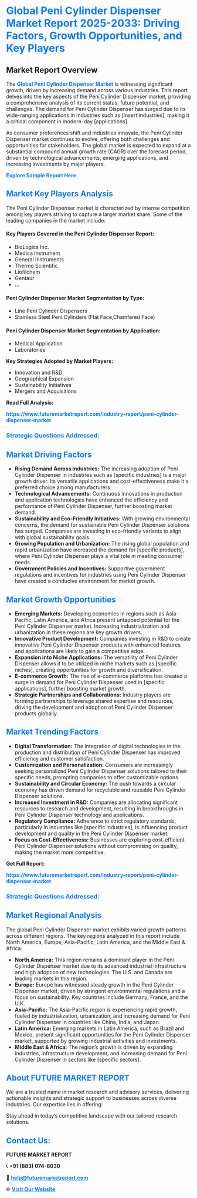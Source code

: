 <h1 style="color: #007BFF;">Global Peni Cylinder Dispenser Market Report 2025-2033: Driving Factors, Growth Opportunities, and Key Players</h1>

<section id="overview">
<h2>Market Report Overview</h2>
<p>The <a href="https://www.futuremarketreport.com/industry-report/peni-cylinder-dispenser-market" style="color: #007BFF; text-decoration: none;"><strong>Global Peni Cylinder Dispenser Market</strong></a> is witnessing significant growth, driven by increasing demand across various industries. This report delves into the key aspects of the Peni Cylinder Dispenser market, providing a comprehensive analysis of its current status, future potential, and challenges. The demand for Peni Cylinder Dispenser has surged due to its wide-ranging applications in industries such as [insert industries], making it a critical component in modern-day [applications].</p>
<p>As consumer preferences shift and industries innovate, the Peni Cylinder Dispenser market continues to evolve, offering both challenges and opportunities for stakeholders. The global market is expected to expand at a substantial compound annual growth rate (CAGR) over the forecast period, driven by technological advancements, emerging applications, and increasing investments by major players.</p>
</section>

<section id="overview">
<p><a href="https://www.futuremarketreport.com/request-sample/reportId=97987" style="color: #007BFF; text-decoration: none;"><strong>Explore Sample Report Here</strong></a></p>
</section>

<section id="key-players">
<h2 style="color: #007BFF;">Market Key Players Analysis</h2>
<p>The Peni Cylinder Dispenser market is characterized by intense competition among key players striving to capture a larger market share. Some of the leading companies in the market include:</p>
<h4>Key Players Covered in the Peni Cylinder Dispenser Report:</h4>
<ul><li>BioLogics Inc.</li><li>Medica Instrument</li><li>General Instruments</li><li>Thermo Scientific</li><li>Liofilchem</li><li>Gentaur</li><li>...</li></ul>
<h4>Peni Cylinder Dispenser Market Segmentation by Type:</h4>
<ul><li>Line Peni Cylinder Dispensers</li><li>Stainless Steel Peni Cylinders (Flat Face,Chamfered Face)</li></ul>

<h4>Peni Cylinder Dispenser Market Segmentation by Application:</h4>
<ul><li>Medical Application</li><li>Laboratories</li></ul>
<p><strong>Key Strategies Adopted by Market Players:</strong></p>
<ul>
<li>Innovation and R&D</li>
<li>Geographical Expansion</li>
<li>Sustainability Initiatives</li>
<li>Mergers and Acquisitions</li>
</ul>
</section>

<section>
<p><strong>Read Full Analysis: </strong></p><a href="https://www.futuremarketreport.com/industry-report/peni-cylinder-dispenser-market" style="color: #007BFF; text-decoration: none;"><strong>https://www.futuremarketreport.com/industry-report/peni-cylinder-dispenser-market</strong></a>
<h3 style="color: #007BFF;">Strategic Questions Addressed:</h3>
</section>

<section id="driving-factors">
<h2 style="color: #007BFF;">Market Driving Factors</h2>
<ul>
<li><strong>Rising Demand Across Industries:</strong> The increasing adoption of Peni Cylinder Dispenser in industries such as [specific industries] is a major growth driver. Its versatile applications and cost-effectiveness make it a preferred choice among manufacturers.</li>
<li><strong>Technological Advancements:</strong> Continuous innovations in production and application technologies have enhanced the efficiency and performance of Peni Cylinder Dispenser, further boosting market demand.</li>
<li><strong>Sustainability and Eco-Friendly Initiatives:</strong> With growing environmental concerns, the demand for sustainable Peni Cylinder Dispenser solutions has surged. Companies are investing in eco-friendly variants to align with global sustainability goals.</li>
<li><strong>Growing Population and Urbanization:</strong> The rising global population and rapid urbanization have increased the demand for [specific products], where Peni Cylinder Dispenser plays a vital role in meeting consumer needs.</li>
<li><strong>Government Policies and Incentives:</strong> Supportive government regulations and incentives for industries using Peni Cylinder Dispenser have created a conducive environment for market growth.</li>
</ul>
</section>

<section id="growth-opportunities">
<h2 style="color: #007BFF;">Market Growth Opportunities</h2>
<ul>
<li><strong>Emerging Markets:</strong> Developing economies in regions such as Asia-Pacific, Latin America, and Africa present untapped potential for the Peni Cylinder Dispenser market. Increasing industrialization and urbanization in these regions are key growth drivers.</li>
<li><strong>Innovative Product Development:</strong> Companies investing in R&D to create innovative Peni Cylinder Dispenser products with enhanced features and applications are likely to gain a competitive edge.</li>
<li><strong>Expansion into Niche Applications:</strong> The versatility of Peni Cylinder Dispenser allows it to be utilized in niche markets such as [specific niches], creating opportunities for growth and diversification.</li>
<li><strong>E-commerce Growth:</strong> The rise of e-commerce platforms has created a surge in demand for Peni Cylinder Dispenser used in [specific applications], further boosting market growth.</li>
<li><strong>Strategic Partnerships and Collaborations:</strong> Industry players are forming partnerships to leverage shared expertise and resources, driving the development and adoption of Peni Cylinder Dispenser products globally.</li>
</ul>
</section>

<section id="trending-factors">
<h2 style="color: #007BFF;">Market Trending Factors</h2>
<ul>
<li><strong>Digital Transformation:</strong> The integration of digital technologies in the production and distribution of Peni Cylinder Dispenser has improved efficiency and customer satisfaction.</li>
<li><strong>Customization and Personalization:</strong> Consumers are increasingly seeking personalized Peni Cylinder Dispenser solutions tailored to their specific needs, prompting companies to offer customizable options.</li>
<li><strong>Sustainability and Circular Economy:</strong> The push towards a circular economy has driven demand for recyclable and reusable Peni Cylinder Dispenser solutions.</li>
<li><strong>Increased Investment in R&D:</strong> Companies are allocating significant resources to research and development, resulting in breakthroughs in Peni Cylinder Dispenser technology and applications.</li>
<li><strong>Regulatory Compliance:</strong> Adherence to strict regulatory standards, particularly in industries like [specific industries], is influencing product development and quality in the Peni Cylinder Dispenser market.</li>
<li><strong>Focus on Cost-Effectiveness:</strong> Businesses are exploring cost-efficient Peni Cylinder Dispenser solutions without compromising on quality, making the market more competitive.</li>
</ul>
</section>

<section>
<p><strong>Get Full Report: </strong></p><a href="https://www.futuremarketreport.com/industry-report/peni-cylinder-dispenser-market" style="color: #007BFF; text-decoration: none;"><strong>https://www.futuremarketreport.com/industry-report/peni-cylinder-dispenser-market</strong></a>
<h3 style="color: #007BFF;">Strategic Questions Addressed:</h3>
</section>


<section id="regional-analysis">
<h2 style="color: #007BFF;">Market Regional Analysis</h2>
<p>The global Peni Cylinder Dispenser market exhibits varied growth patterns across different regions. The key regions analyzed in this report include North America, Europe, Asia-Pacific, Latin America, and the Middle East & Africa:</p>
<ul>
<li><strong>North America:</strong> This region remains a dominant player in the Peni Cylinder Dispenser market due to its advanced industrial infrastructure and high adoption of new technologies. The U.S. and Canada are leading markets in this region.</li>
<li><strong>Europe:</strong> Europe has witnessed steady growth in the Peni Cylinder Dispenser market, driven by stringent environmental regulations and a focus on sustainability. Key countries include Germany, France, and the U.K.</li>
<li><strong>Asia-Pacific:</strong> The Asia-Pacific region is experiencing rapid growth, fueled by industrialization, urbanization, and increasing demand for Peni Cylinder Dispenser in countries like China, India, and Japan.</li>
<li><strong>Latin America:</strong> Emerging markets in Latin America, such as Brazil and Mexico, present significant opportunities for the Peni Cylinder Dispenser market, supported by growing industrial activities and investments.</li>
<li><strong>Middle East & Africa:</strong> The region’s growth is driven by expanding industries, infrastructure development, and increasing demand for Peni Cylinder Dispenser in sectors like [specific sectors].</li>
</ul>
</section>

<footer>
<h2 style="color: #007BFF;">About FUTURE MARKET REPORT</h2>
<p>We are a trusted name in market research and advisory services, delivering actionable insights and strategic support to businesses across diverse industries. Our expertise lies in offering:</p>

<p>Stay ahead in today’s competitive landscape with our tailored research solutions.</p>

<h2 style="color: #007BFF;">Contact Us:</h2>
<p><strong>FUTURE MARKET REPORT</strong></p>
<p>📞 <strong>+91 (883) 074-8030</strong></p>
<p>📧 <strong><a href="mailto:help@futuremarketreport.com" style="color: #007BFF;">help@futuremarketreport.com</a></strong></p>
<p>🌐 <strong><a href="https://www.futuremarketreport.com/" style="color: #007BFF;">Visit Our Website</a></strong></p>
</footer>